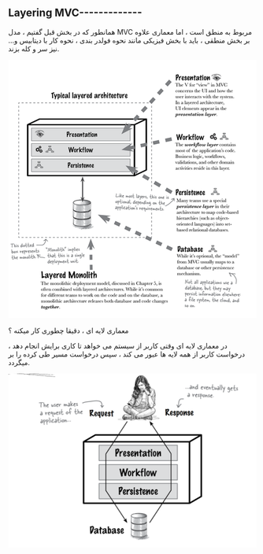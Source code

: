 ## Layering MVC-------------

همانطور که در بخش قبل گفتیم ، مدل MVC مربوط به منطق است ، اما معماری علاوه بر بخش منطقی ، باید با بخش فیزیکی مانند نحوه فولدر بندی ، نحوه کار با دیتابیس و... نیز سر و کله بزند.

![](./Images/Pasted%20image%2020240424113007.png)

معماری لایه ای ، دقیقا چطوری کار میکنه ؟

در معماری لایه ای وقتی کاربر از سیستم می خواهد تا کاری برایش انجام دهد ، درخواست کاربر از همه لایه ها عبور می کند ، سپس درخواست مسیر طی کرده را بر میگردد.

![](./Images/Pasted%20image%2020240424114814.png)
